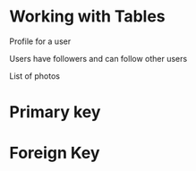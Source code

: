 # Working with Tables

Profile for a user

Users have followers and can follow other users

List of photos

# Primary key

# Foreign Key